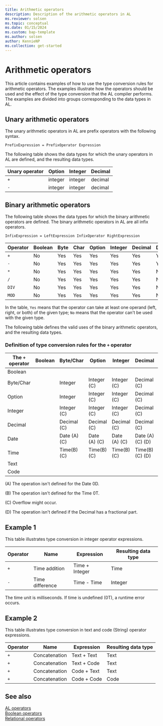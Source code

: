 ```yaml
---
title: Arithmetic operators
description: Description of the arithmetic operators in AL
ms.reviewer: solsen
ms.topic: conceptual
ms.date: 01/15/2024
ms.custom: bap-template
ms.author: solsen
author: KennieNP
ms.collection: get-started
---
```


# Arithmetic operators

This article contains examples of how to use the type conversion rules for arithmetic operators. The examples illustrate how the operators should be used and the effect of the type conversion that the AL compiler performs. The examples are divided into groups corresponding to the data types in AL.  

## Unary arithmetic operators

The unary arithmetic operators in AL are prefix operators with the following syntax.  

```  
PrefixExpression = PrefixOperator Expression  
```  

The following table shows the data types for which the unary operators in AL are defined, and the resulting data types.  

|Unary operator|Option|Integer|Decimal|  
|--------------|------|-------|-------|  
|`+`|integer|integer|decimal|  
|`-`|integer|integer|decimal|  


## Binary arithmetic operators

The following table shows the data types for which the binary arithmetic operators are defined. The binary arithmetic operators in AL are all infix operators.  

```  
InfixExpression = LeftExpression InfixOperator RightExpression  
```  

|Operator|Boolean|Byte|Char|Option|Integer|Decimal|Date|Time|Text|Code|  
|--|--|--|--|------------|-------------|-------------|----------|----------|----------|----------|  
|`+`|No|Yes|Yes|Yes|Yes|Yes|Yes|Yes|Yes|Yes|  
|`-`|No|Yes|Yes|Yes|Yes|Yes|Yes|Yes|No|No|  
|`*`|No|Yes|Yes|Yes|Yes|Yes|No|No|No|No|  
|`/`|No|Yes|Yes|Yes|Yes|Yes|No|No|No|No|  
|`DIV`|No|Yes|Yes|Yes|Yes|Yes|No|No|No|No|  
|`MOD`|No|Yes|Yes|Yes|Yes|Yes|No|No|No|No|  

In the table, `Yes` means that the operator can take at least one operand \(left, right, or both\) of the given type; `No` means that the operator can't be used with the given type.  

The following table defines the valid uses of the binary arithmetic operators, and the resulting data types.  

### Definition of type conversion rules for the `+` operator  

|The `+` operator|Boolean|Byte/Char|Option|Integer|Decimal|Date|Time|Text|Code|  
|----------------|--|--|--|--|--|----------|----------|----------|----------|  
|Boolean||||||||||  
|Byte/Char||Integer|Integer \(C\)|Integer \(C\)|Decimal \(C\)|||||  
|Option||Integer|Integer \(C\)|Integer \(C\)|Decimal \(C\)|||||  
|Integer||Integer \(C\)|Integer \(C\)|Integer \(C\)|Decimal \(C\)|||||  
|Decimal||Decimal \(C\)|Decimal \(C\)|Decimal \(C\)|Decimal \(C\)|||||  
|Date||Date \(A\) \(C\)|Date \(A\) \(C\)|Date \(A\) \(C\)|Date \(A\) \(C\) \(D\)|||||  
|Time||Time\(B\) \(C\)|Time\(B\) \(C\)|Time\(B\) \(C\)|Time\(B\) \(C\) \(D\)|||||  
|Text||||||||Text|Text|  
|Code||||||||Text|Code|  

 \(A\) The operation isn't defined for the Date 0D.  

 \(B\) The operation isn't defined for the Time 0T.  

 \(C\) Overflow might occur.  

 \(D\) The operation isn't defined if the Decimal has a fractional part.


## Example 1

This table illustrates type conversion in integer operator expressions.  

|Operator|Name|Expression|Resulting data type|  
|--------|----|----------|-------------------|  
|`+`|Time addition|Time + Integer|Time|  
|`-`|Time difference|Time - Time|Integer|  

The time unit is milliseconds. If time is undefined \(0T\), a runtime error occurs.  

## Example 2

This table illustrates type conversion in text and code \(String\) operator expressions.  

|Operator|Name|Expression|Resulting data type|  
|--------|----|----------|-------------------|  
|`+`|Concatenation|Text + Text|Text|  
|`+`|Concatenation|Text + Code|Text|  
|`+`|Concatenation|Code + Text|Text|  
|`+`|Concatenation|Code + Code|Code|  

## See also

[AL operators](devenv-al-operators.md)  
[Boolean operators](devenv-al-boolean-operators.md)  
[Relational operators](devenv-al-relational-operators.md)  